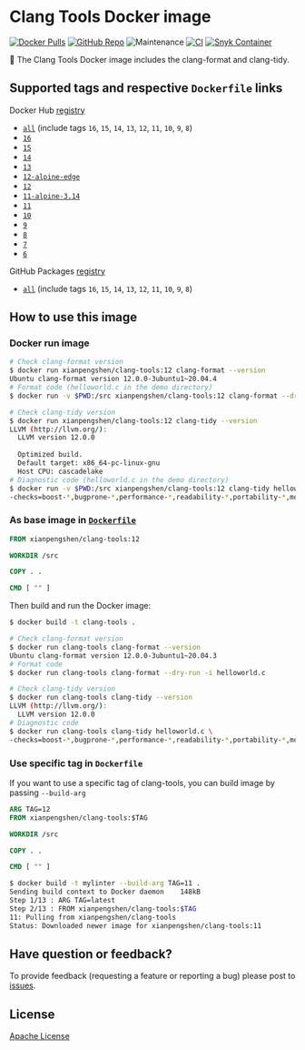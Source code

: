 # Clang Tools Docker image

[![Docker Pulls](https://img.shields.io/docker/pulls/xianpengshen/clang-tools)](https://hub.docker.com/r/xianpengshen/clang-tools)
[![GitHub Repo](https://img.shields.io/badge/GitHub%20Repo-URL-blue?logo=github)](https://github.com/cpp-linter/clang-tools)
![Maintenance](https://img.shields.io/maintenance/yes/2023)
[![CI](https://github.com/cpp-linter/clang-tools/actions/workflows/build-test-publish.yml/badge.svg)](https://github.com/cpp-linter/clang-tools/actions/workflows/build-test-publish.yml)
[![Snyk Container](https://github.com/cpp-linter/clang-tools/actions/workflows/snyk-container-analysis.yml/badge.svg)](https://github.com/cpp-linter/clang-tools/actions/workflows/snyk-container-analysis.yml)

🐳 The Clang Tools Docker image includes the clang-format and clang-tidy.

## Supported tags and respective `Dockerfile` links

Docker Hub [registry](https://hub.docker.com/r/xianpengshen/clang-tools)

* [`all`](https://github.com/cpp-linter/clang-tools/blob/master/all/Dockerfile) (include tags `16`, `15`, `14`, `13`, `12`, `11`, `10`, `9`, `8`)
* [`16`](https://github.com/cpp-linter/clang-tools/blob/master/16/Dockerfile)
* [`15`](https://github.com/cpp-linter/clang-tools/blob/master/15/Dockerfile)
* [`14`](https://github.com/cpp-linter/clang-tools/blob/master/14/Dockerfile)
* [`13`](https://github.com/cpp-linter/clang-tools/blob/master/13/Dockerfile)
* [`12-alpine-edge`](https://github.com/cpp-linter/clang-tools/blob/master/12/alpine-edge/Dockerfile)
* [`12`](https://github.com/cpp-linter/clang-tools/blob/master/12/Dockerfile)
* [`11-alpine-3.14`](https://github.com/cpp-linter/clang-tools/blob/master/11/alpine-3.14/Dockerfile)
* [`11`](https://github.com/cpp-linter/clang-tools/blob/master/11/Dockerfile)
* [`10`](https://github.com/cpp-linter/clang-tools/blob/master/10/Dockerfile)
* [`9`](https://github.com/cpp-linter/clang-tools/blob/master/9/Dockerfile)
* [`8`](https://github.com/cpp-linter/clang-tools/blob/master/8/Dockerfile)
* [`7`](https://github.com/cpp-linter/clang-tools/blob/master/7/Dockerfile)
* [`6`](https://github.com/cpp-linter/clang-tools/blob/master/6/Dockerfile)

GitHub Packages [registry](https://github.com/cpp-linter/clang-tools/pkgs/container/clang-tools)

* [`all`](https://github.com/cpp-linter/clang-tools/blob/master/all/Dockerfile) (include tags `16`, `15`, `14`, `13`, `12`, `11`, `10`, `9`, `8`)

## How to use this image

### Docker run image

```bash
# Check clang-format version
$ docker run xianpengshen/clang-tools:12 clang-format --version
Ubuntu clang-format version 12.0.0-3ubuntu1~20.04.4
# Format code (helloworld.c in the demo directory)
$ docker run -v $PWD:/src xianpengshen/clang-tools:12 clang-format --dry-run -i helloworld.c

# Check clang-tidy version
$ docker run xianpengshen/clang-tools:12 clang-tidy --version
LLVM (http://llvm.org/):
  LLVM version 12.0.0
  
  Optimized build.
  Default target: x86_64-pc-linux-gnu
  Host CPU: cascadelake
# Diagnostic code (helloworld.c in the demo directory)
$ docker run -v $PWD:/src xianpengshen/clang-tools:12 clang-tidy helloworld.c \
-checks=boost-*,bugprone-*,performance-*,readability-*,portability-*,modernize-*,clang-analyzer-cplusplus-*,clang-analyzer-*,cppcoreguidelines-*
```

### As base image in [`Dockerfile`](https://github.com/cpp-linter/clang-tools/blob/master/demo/Dockerfile)

```Dockerfile
FROM xianpengshen/clang-tools:12

WORKDIR /src

COPY . .

CMD [ "" ]
```

Then build and run the Docker image:

```bash
$ docker build -t clang-tools .

# Check clang-format version
$ docker run clang-tools clang-format --version
Ubuntu clang-format version 12.0.0-3ubuntu1~20.04.3
# Format code
$ docker run clang-tools clang-format --dry-run -i helloworld.c

# Check clang-tidy version
$ docker run clang-tools clang-tidy --version
LLVM (http://llvm.org/):
  LLVM version 12.0.0
# Diagnostic code
$ docker run clang-tools clang-tidy helloworld.c \
-checks=boost-*,bugprone-*,performance-*,readability-*,portability-*,modernize-*,clang-analyzer-cplusplus-*,clang-analyzer-*,cppcoreguidelines-*
```

### Use specific tag in `Dockerfile` 

If you want to use a specific tag of clang-tools, you can build image by passing `--build-arg`

```Dockerfile
ARG TAG=12
FROM xianpengshen/clang-tools:$TAG

WORKDIR /src

COPY . .

CMD [ "" ]
```

```bash
$ docker build -t mylinter --build-arg TAG=11 .
Sending build context to Docker daemon    148kB
Step 1/13 : ARG TAG=latest
Step 2/13 : FROM xianpengshen/clang-tools:$TAG
11: Pulling from xianpengshen/clang-tools
Status: Downloaded newer image for xianpengshen/clang-tools:11
```

## Have question or feedback?

To provide feedback (requesting a feature or reporting a bug) please post to [issues](https://github.com/cpp-linter/clang-tools/issues).

## License

[Apache License](https://github.com/cpp-linter/clang-tools/blob/master/LICENSE)
